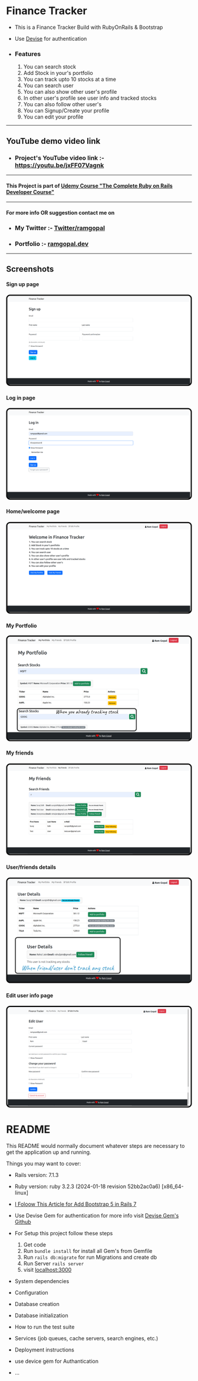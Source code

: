 # Finance Tracker

- This is a Finance Tracker Build with RubyOnRails & Bootstrap
- Use [Devise](https://github.com/heartcombo/devise) for authentication

- ### Features
  1. You can search stock
  2. Add Stock in your's portfolio
  3. You can track upto 10 stocks at a time
  4. You can search user
  5. You can also show other user's profile
  6. In other user's profile see user info and tracked stocks
  7. You can also follow other user's
  8. You can Signup/Create your profile
  9. You can edit your profile

---
## YouTube demo video link 

 - ### Project's YouTube video link :- https://youtu.be/jxFF07Vagnk
---

#### This Project is part of [Udemy Course "The Complete Ruby on Rails Developer Course"](https://www.udemy.com/course/the-complete-ruby-on-rails-developer-course/)

---

#### For more info OR suggestion contact me on

- ### My Twitter :- <a href="https://twitter.com/ramgopalsiddh1/"> Twitter/ramgopal </a>

- ### Portfolio :- <a href="https://ramgopal.dev/">ramgopal.dev</a>
---


## Screenshots

#### Sign up page
  <img src="screenshots/1_signup_form.png">

#### Log in page
  <img src="screenshots/2_login_form.png">

#### Home/welcome page
  <img src="screenshots/3_home.png">

#### My Portfolio
  <img src="screenshots/4_my_portfolio.png">

#### My friends
  <img src="screenshots/5_my_friends.png">

#### User/friends details
  <img src="screenshots/6_userdetails.png">

#### Edit user info page
  <img src="screenshots/7_edit_user.png">



# README

This README would normally document whatever steps are necessary to get the
application up and running.

Things you may want to cover:

* Rails version: 7.1.3

* Ruby version: ruby 3.2.3 (2024-01-18 revision 52bb2ac0a6) [x86_64-linux]

* [I Foloow This Article for Add Bootstrap 5 in Rails 7  ](https://medium.com/@pietropugliesi/javascript-bootstrap-asset-bundling-in-ruby-on-rails-7-3640a220f2ce)

* Use Devise Gem for authentication for more info visit [Devise Gem's Github](https://github.com/heartcombo/devise)

* For Setup this project follow these steps
  1. Get code 
  2. Run `bundle install` for install all Gem's from Gemfile
  3. Run `rails db:migrate` for run Migrations and create db
  4. Run Server `rails server`
  5. visit [localhost:3000](http://127.0.0.1:3000) 

* System dependencies

* Configuration

* Database creation

* Database initialization

* How to run the test suite

* Services (job queues, cache servers, search engines, etc.)

* Deployment instructions


* use device gem for Authantication

* ...
